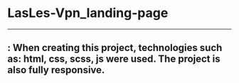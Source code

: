 # LasLes-Vpn_landing-page

---

## : When creating this project, technologies such as: **html, css, scss, js** were used. The project is also fully responsive.
